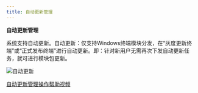 ```yaml
---
title: 自动更新管理 
---
```

**自动更新管理**  

系统支持自动更新。自动更新：仅支持Windows终端模块分发，在“灰度更新终端”或“正式发布终端”进行自动更新。即：针对新用户无需再次下发自动更新任务，就可进行模块包更新。  

![自动更新](image/自动更新.png)  

[自动更新管理操作帮助视频](https://mp.weixin.qq.com/s/fqrr_CTj_qnfXgRoxLeMiw)  

